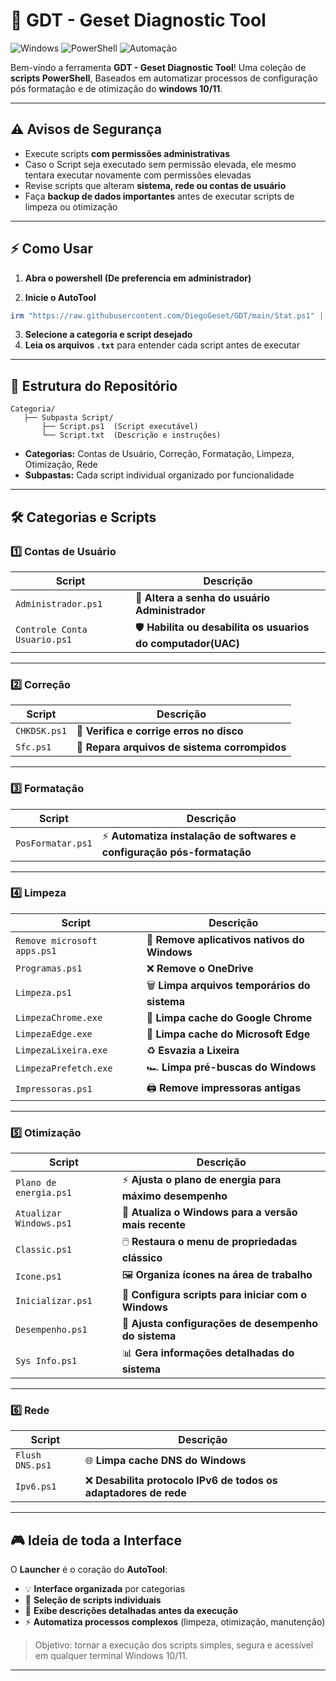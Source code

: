 # 🚀 **GDT - Geset Diagnostic Tool**

![Windows](https://img.shields.io/badge/Plataforma-Windows-blue) ![PowerShell](https://img.shields.io/badge/Linguagem-PowerShell-purple) ![Automação](https://img.shields.io/badge/Automação-Scripts-green)

Bem-vindo a ferramenta **GDT - Geset Diagnostic Tool**! Uma coleção de **scripts PowerShell**,
Baseados em automatizar processos de configuração pós formatação e de otimização do **windows 10/11**.

---

## ⚠️ Avisos de Segurança

* Execute scripts **com permissões administrativas**
* Caso o Script seja executado sem permissão elevada, ele mesmo tentara executar novamente com permissões elevadas
* Revise scripts que alteram **sistema, rede ou contas de usuário**
* Faça **backup de dados importantes** antes de executar scripts de limpeza ou otimização

---

## ⚡ Como Usar

1. **Abra o powershell (De preferencia em administrador)**

2. **Inicie o AutoTool**

```powershell
irm "https://raw.githubusercontent.com/DiegoGeset/GDT/main/Stat.ps1" | iex
```

3. **Selecione a categoria e script desejado**
4. **Leia os arquivos `.txt`** para entender cada script antes de executar

---

## 📂 Estrutura do Repositório

```
Categoria/
   ├── Subpasta Script/
       ├── Script.ps1  (Script executável)
       └── Script.txt  (Descrição e instruções)
```

* **Categorias:** Contas de Usuário, Correção, Formatação, Limpeza, Otimização, Rede
* **Subpastas:** Cada script individual organizado por funcionalidade

---

## 🛠️ Categorias e Scripts

### 1️⃣ **Contas de Usuário**

| Script                       | Descrição                                                           |
| ---------------------------- | ------------------------------------------------------------------- |
| `Administrador.ps1`          | 🔑 **Altera a senha do usuário Administrador**                      |
| `Controle Conta Usuario.ps1` | 🛡️ **Habilita ou desabilita os usuarios do computador(UAC)** |

---

### 2️⃣ **Correção**

| Script       | Descrição                                     |
| ------------ | --------------------------------------------- |
| `CHKDSK.ps1` | 💽 **Verifica e corrige erros no disco**      |
| `Sfc.ps1`    | 🧩 **Repara arquivos de sistema corrompidos** |

---

### 3️⃣ **Formatação**

| Script            | Descrição                                                              |
| ----------------- | ---------------------------------------------------------------------- |
| `PosFormatar.ps1` | ⚡ **Automatiza instalação de softwares e configuração pós-formatação** |

---

### 4️⃣ **Limpeza**

| Script                      | Descrição                                     |
| --------------------------- | --------------------------------------------- |
| `Remove microsoft apps.ps1` | 🧹 **Remove aplicativos nativos do Windows**  |
| `Programas.ps1`             | ❌ **Remove o OneDrive**                       |
| `Limpeza.ps1`               | 🗑️ **Limpa arquivos temporários do sistema** |
| `LimpezaChrome.exe`         | 🚀 **Limpa cache do Google Chrome**           |
| `LimpezaEdge.exe`           | 🚀 **Limpa cache do Microsoft Edge**          |
| `LimpezaLixeira.exe`        | ♻️ **Esvazia a Lixeira**                      |
| `LimpezaPrefetch.exe`       | 🏎️ **Limpa pré-buscas do Windows**           |
| `Impressoras.ps1`           | 🖨️ **Remove impressoras antigas**            |

---

### 5️⃣ **Otimização**

| Script                  | Descrição                                              |
| ----------------------- | ------------------------------------------------------ |
| `Plano de energia.ps1`  | ⚡ **Ajusta o plano de energia para máximo desempenho** |
| `Atualizar Windows.ps1` | 🔄 **Atualiza o Windows para a versão mais recente**   |
| `Classic.ps1`           | 🖱️ **Restaura o menu de propriedadas clássico**           |
| `Icone.ps1`             | 🖼️ **Organiza ícones na área de trabalho**            |
| `Inicializar.ps1`       | 🔧 **Configura scripts para iniciar com o Windows**    |
| `Desempenho.ps1`        | 🚀 **Ajusta configurações de desempenho do sistema**   |
| `Sys Info.ps1`          | 📊 **Gera informações detalhadas do sistema**          |

---

### 6️⃣ **Rede**

| Script          | Descrição                                             |
| --------------- | ----------------------------------------------------- |
| `Flush DNS.ps1` | 🌐 **Limpa cache DNS do Windows**                     |
| `Ipv6.ps1`      | ❌ **Desabilita protocolo IPv6 de todos os adaptadores de rede** |

---

## 🎮 Ideia de toda a Interface

O **Launcher** é o coração do **AutoTool**:

* 💡 **Interface organizada** por categorias
* 🔹 **Seleção de scripts individuais**
* 📝 **Exibe descrições detalhadas antes da execução**
* ⚡ **Automatiza processos complexos** (limpeza, otimização, manutenção)

> Objetivo: tornar a execução dos scripts simples, segura e acessível em qualquer terminal Windows 10/11.

---
